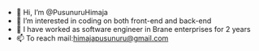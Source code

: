 - 👋 Hi, I’m @PusunuruHimaja
- 👀 I’m interested in coding on both front-end and back-end
- 🌱 I have worked as software engineer in Brane enterprises for 2 years
- 📫 To reach mail:himajapusunuru@gmail.com

<!---
PusunuruHimaja/PusunuruHimaja is a ✨ special ✨ repository because its `README.md` (this file) appears on your GitHub profile.
You can click the Preview link to take a look at your changes.
--->
